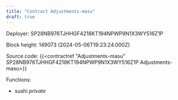 ```yaml
---
title: "Contract Adjustments-masu"
draft: true
---
```

Deployer: SP28NB976TJHHGF4218KT194NPWP9N1X3WY516Z1P


 



Block height: 149073 (2024-05-06T19:23:24.000Z)

Source code: {{<contractref "Adjustments-masu" SP28NB976TJHHGF4218KT194NPWP9N1X3WY516Z1P Adjustments-masu>}}

Functions:

* sushi _private_
